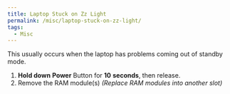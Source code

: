 ```yaml
---
title: Laptop Stuck on Zz Light
permalink: /misc/laptop-stuck-on-zz-light/
tags:
  - Misc
---
```

This usually occurs when the laptop has problems coming out of standby mode.

  1. **Hold down** **Power** Button for **10** **seconds**, then release.
  2. Remove the RAM module(s) _(Replace RAM modules into another slot)_
